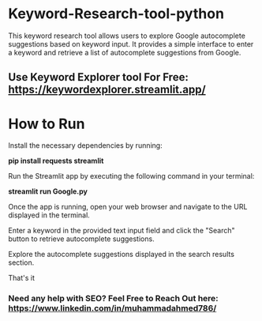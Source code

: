# Keyword-Research-tool-python
This keyword research tool allows users to explore Google autocomplete suggestions based on keyword input. It provides a simple interface to enter a keyword and retrieve a list of autocomplete suggestions from Google.

## Use Keyword Explorer tool For Free: https://keywordexplorer.streamlit.app/

# How to Run

Install the necessary dependencies by running:

**pip install requests streamlit**

Run the Streamlit app by executing the following command in your terminal:

**streamlit run Google.py**

Once the app is running, open your web browser and navigate to the URL displayed in the terminal.

Enter a keyword in the provided text input field and click the "Search" button to retrieve autocomplete suggestions.

Explore the autocomplete suggestions displayed in the search results section.

That's it

### Need any help with SEO? Feel Free to Reach Out here: https://www.linkedin.com/in/muhammadahmed786/
